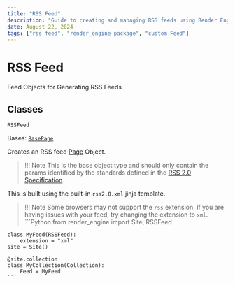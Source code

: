 ```yaml
---
title: "RSS Feed"
description: "Guide to creating and managing RSS feeds using Render Engine, including the base RSSFeed class and custom feed configurations."
date: August 22, 2024
tags: ["rss feed", "render_engine package", "custom Feed"]
---
```

# RSS Feed

Feed Objects for Generating RSS Feeds

## Classes

`RSSFeed`

Bases: [`BasePage`](page.md?id=basepage)

Creates an RSS feed [Page](page.md) Object.

> !!! Note
    This is the base object type and should only contain the params identified by the standards defined in the [RSS 2.0 Specification](http://www.rssboard.org/rss-specification).

This is built using the built-in `rss2.0.xml` jinja template.

> !!! Note
    Some browsers may not support the `rss` extension. If you are having issues with your feed, try changing the extension to `xml`.
    ```Python
    from render_engine import Site, RSSFeed

    class MyFeed(RSSFeed):
        extension = "xml"
    site = Site()

    @site.collection
    class MyCollection(Collection):
        Feed = MyFeed
    ```
